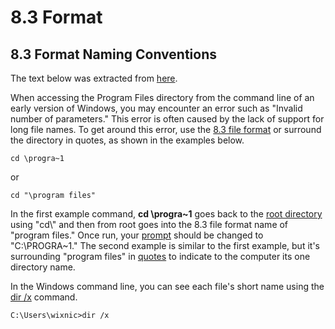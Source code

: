 # 8.3 Format

## 8.3 Format Naming Conventions

The text below was extracted from [here](https://www.computerhope.com/issues/ch001267.htm).

When accessing the Program Files directory from the command line of an early version of Windows, you may encounter an error such as "Invalid number of parameters." This error is often caused by the lack of support for long file names. To get around this error, use the [8.3 file format](https://www.computerhope.com/jargon/num/8-3-format.htm) or surround the directory in quotes, as shown in the examples below.

```
cd \progra~1
```

or

```
cd "\program files"
```

In the first example command, **cd \progra\~1** goes back to the [root directory](https://www.computerhope.com/jargon/r/root.htm) using "cd\\" and then from root goes into the 8.3 file format name of "program files." Once run, your [prompt](https://www.computerhope.com/jargon/p/prompt.htm) should be changed to "C:\PROGRA\~1." The second example is similar to the first example, but it's surrounding "program files" in [quotes](https://www.computerhope.com/jargon/q/quote.htm) to indicate to the computer its one directory name.

&#x20;In the Windows command line, you can see each file's short name using the [dir /x](https://www.computerhope.com/dirhlp.htm) command.

```
C:\Users\wixnic>dir /x
```
